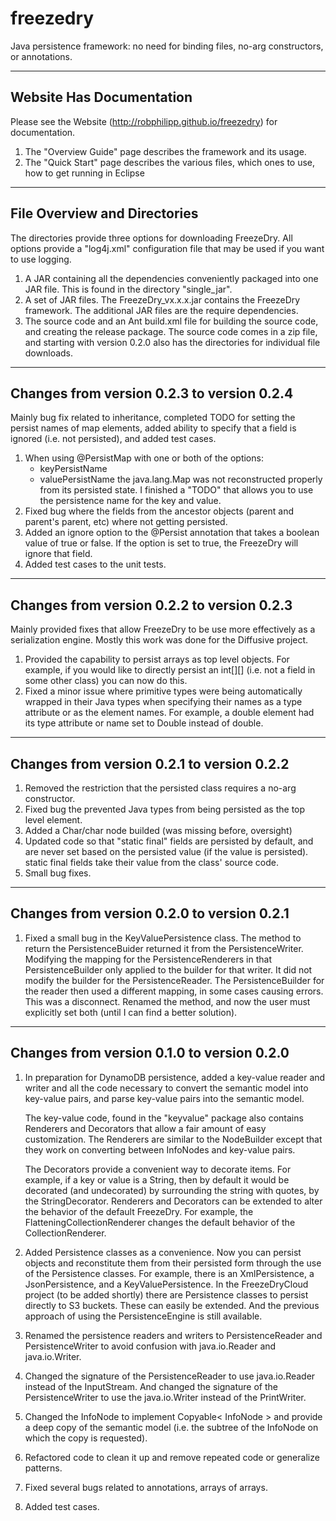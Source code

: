 freezedry
=========

Java persistence framework: no need for binding files, no-arg constructors, or annotations.

-----------------------------------------------------------------------------------
   Website Has Documentation
-----------------------------------------------------------------------------------
Please see the Website (http://robphilipp.github.io/freezedry) for documentation.

1. The "Overview Guide" page describes the framework and its usage.
2. The "Quick Start" page describes the various files, which ones to use, how 
   to get running in Eclipse

-----------------------------------------------------------------------------------
   File Overview and Directories
-----------------------------------------------------------------------------------
The directories provide three options for downloading FreezeDry. All options provide
a "log4j.xml" configuration file that may be used if you want to use logging.
1. A JAR containing all the dependencies conveniently packaged into one JAR file. 
   This is found in the directory "single_jar".
2. A set of JAR files. The FreezeDry_vx.x.x.jar contains the FreezeDry framework. The
   additional JAR files are the require dependencies.
3. The source code and an Ant build.xml file for building the source code, and creating
   the release package. The source code comes in a zip file, and starting with version
   0.2.0 also has the directories for individual file downloads.

-----------------------------------------------------------------------------------
   Changes from version 0.2.3 to version 0.2.4
-----------------------------------------------------------------------------------
Mainly bug fix related to inheritance, completed TODO for setting the persist
names of map elements, added ability to specify that a field is ignored (i.e.
not persisted), and added test cases.

1. When using @PersistMap with one or both of the options:
    * keyPersistName
    * valuePersistName
   the java.lang.Map was not reconstructed properly from its persisted state. I
   finished a "TODO" that allows you to use the persistence name for the key and value.
2. Fixed bug where the fields from the ancestor objects (parent and parent's
   parent, etc) where not getting persisted.
3. Added an ignore option to the @Persist annotation that takes a boolean value of true 
   or false. If the option is set to true, the FreezeDry will ignore that field.
4. Added test cases to the unit tests.

-----------------------------------------------------------------------------------
   Changes from version 0.2.2 to version 0.2.3
-----------------------------------------------------------------------------------
Mainly provided fixes that allow FreezeDry to be use more effectively as a serialization
engine. Mostly this work was done for the Diffusive project.

1. Provided the capability to persist arrays as top level objects. For example, if 
   you would like to directly persist an int[][] (i.e. not a field in some other 
   class) you can now do this.
2. Fixed a minor issue where primitive types were being automatically wrapped in their 
   Java types when specifying their names as a type attribute or as the
   element names. For example, a double element had its type attribute or name
   set to Double instead of double.

-----------------------------------------------------------------------------------
   Changes from version 0.2.1 to version 0.2.2
-----------------------------------------------------------------------------------
1. Removed the restriction that the persisted class requires a no-arg constructor.
2. Fixed bug the prevented Java types from being persisted as the top level element.
3. Added a Char/char node builded (was missing before, oversight)
4. Updated code so that "static final" fields are persisted by default, and are never 
   set based on the persisted value (if the value is persisted). static final fields
   take their value from the class' source code.	
5. Small bug fixes.

-----------------------------------------------------------------------------------
   Changes from version 0.2.0 to version 0.2.1
-----------------------------------------------------------------------------------
1. Fixed a small bug in the KeyValuePersistence class. The method to return the 
   PersistenceBuider returned it from the PersistenceWriter. Modifying the mapping 
   for the PersistenceRenderers in that PersistenceBuilder only applied to the builder 
   for that writer. It did not modify the builder for the PersistenceReader. The 
   PersistenceBuilder for the reader then used a different mapping, in some cases 
   causing errors. This was a disconnect. Renamed the method, and now the user must 
   explicitly set both (until I can find a better solution).

-----------------------------------------------------------------------------------
   Changes from version 0.1.0 to version 0.2.0
-----------------------------------------------------------------------------------
1. In preparation for DynamoDB persistence, added a key-value reader and writer and 
   all the code necessary to convert the semantic model into key-value pairs, and parse 
   key-value pairs into the semantic model. 
   
   The key-value code, found in the "keyvalue" package also contains Renderers and 
   Decorators that allow a fair amount of easy customization. The Renderers are similar 
   to the NodeBuilder except that they work on converting between InfoNodes and key-value 
   pairs. 
   
   The Decorators provide a convenient way to decorate items. For example, if a key or 
   value is a String, then by default it would be decorated (and undecorated) by surrounding
   the string with quotes, by the StringDecorator. Renderers and Decorators can be 
   extended to alter the behavior of the default FreezeDry. For example, the 
   FlatteningCollectionRenderer changes the default behavior of the CollectionRenderer.
   
2. Added Persistence classes as a convenience. Now you can persist objects and reconstitute
   them from their persisted form through the use of the Persistence classes. For example,
   there is an XmlPersistence, a JsonPersistence, and a KeyValuePersistence. In the
   FreezeDryCloud project (to be added shortly) there are Persistence classes to persist
   directly to S3 buckets. These can easily be extended. And the previous approach of
   using the PersistenceEngine is still available.
   
3. Renamed the persistence readers and writers to PersistenceReader and PersistenceWriter
   to avoid confusion with java.io.Reader and java.io.Writer.
   
4. Changed the signature of the PersistenceReader to use java.io.Reader instead of the
   InputStream. And changed the signature of the PersistenceWriter to use the java.io.Writer
   instead of the PrintWriter.
   
5. Changed the InfoNode to implement Copyable< InfoNode > and provide a deep copy of the
   semantic model (i.e. the subtree of the InfoNode on which the copy is requested).
   
6. Refactored code to clean it up and remove repeated code or generalize patterns. 

7. Fixed several bugs related to annotations, arrays of arrays.

8. Added test cases.
